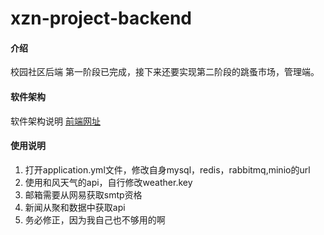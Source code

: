 # xzn-project-backend

#### 介绍
校园社区后端
第一阶段已完成，接下来还要实现第二阶段的跳蚤市场，管理端。
#### 软件架构
软件架构说明
[前端网址](https://gitee.com/nruonan/xzn-project-frontend)

#### 使用说明

1.  打开application.yml文件，修改自身mysql，redis，rabbitmq,minio的url
2.  使用和风天气的api，自行修改weather.key
3.  邮箱需要从网易获取smtp资格
4.  新闻从聚和数据中获取api
5.  务必修正，因为我自己也不够用的啊



